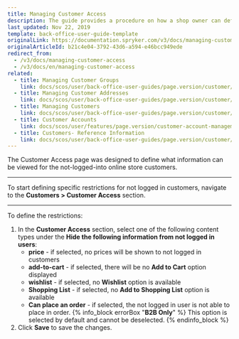 ```yaml
---
title: Managing Customer Access
description: The guide provides a procedure on how a shop owner can define restrictions for actions for non-logged in users.
last_updated: Nov 22, 2019
template: back-office-user-guide-template
originalLink: https://documentation.spryker.com/v3/docs/managing-customer-access
originalArticleId: b21c4e04-3792-43d6-a594-e46bcc949ede
redirect_from:
  - /v3/docs/managing-customer-access
  - /v3/docs/en/managing-customer-access
related:
  - title: Managing Customer Groups
    link: docs/scos/user/back-office-user-guides/page.version/customer/customers-customer-access-customer-groups/managing-customer-groups.html
  - title: Managing Customer Addresses
    link: docs/scos/user/back-office-user-guides/page.version/customer/customers-customer-access-customer-groups/managing-customer-addresses.html
  - title: Managing Customers
    link: docs/scos/user/back-office-user-guides/page.version/customer/customers-customer-access-customer-groups/managing-customers.html
  - title: Customer Accounts
    link: docs/scos/user/features/page.version/customer-account-management-feature-overview/customer-account-management-feature-overview.html
  - title: Customers- Reference Information
    link: docs/scos/user/back-office-user-guides/page.version/customer/customers-customer-access-customer-groups/references/customers-reference-information.html
---
```


The Customer Access page was designed to define what information can be viewed for the not-logged-into online store customers.
***
To start defining specific restrictions for not logged in customers, navigate to the **Customers > Customer Access** section.
***
To define the restrictions:
1. In the **Customer Access** section, select one of the following content types under the **Hide the following information from not logged in users**:
    * **price** - if selected, no prices will be shown to not logged in customers
    * **add-to-cart** - if selected, there will be no **Add to Cart** option displayed
    * **wishlist** - if selected, no **Wishlist** option is available
    * **Shopping List** - if selected, no **Add to Shopping List** option is available
    * **Can place an order** - if selected, the not logged in user is not able to place in order.
    {% info_block errorBox "**B2B Only**" %}
This option is selected by default and cannot be deselected.
{% endinfo_block %}
2. Click **Save** to save the changes.
